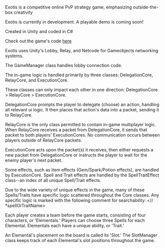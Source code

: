 Exotis is a competitive online PvP strategy game, emphasizing outside-the-box creativity

Exotis is currently in development. A playable demo is coming soon!

Created in Unity and coded in C#

Check out the game's code [here](https://github.com/Nathan-Amiri/Exotis/tree/main/Assets/Scripts)

Exotis uses Unity's Lobby, Relay, and Netcode for Gameobjects networking systems.

The GameManager class handles lobby connection code.

The in-game logic is handled primarily by three classes: DelegationCore, RelayCore, and ExecutionCore.

These classes can only impact each other in one direction: DelegationCore > RelayCore > ExecutionCore.

DelegationCore prompts the player to delegate (choose) an action, handling all relevant ui logic. It then places that action's data into a packet, sending it to RelayCore.

RelayCore is the only class permitted to contain in-game multiplayer logic. When RelayCore receives a packet from DelegationCore, it sends that packet to both players' ExecutionCores.
No communication occurs between players outside of RelayCore packets.

ExecutionCore acts upon the packet(s) it receives, then either requests a new packet from DelegationCore or instructs the player to wait for the enemy player's next packet.

Some effects, such as item effects (Gem/Spark/Potion effects), are handled by ExecutionCore. Spell and Trait effects are handled by the SpellTraitEffect class--an index of all unique Spell/Trait effects.

Due to the wide variety of unique effects in the game, many of these Spells/Traits have specific logic scattered throughout the Core classes.
Any specific logic is marked with the following comment for searchability: <// *spellOrTraitName>

Each player creates a team before the game starts, consisting of four characters, or 'Elementals.' Players can choose three Spells for each Elemental. Elementals each have a unique ability, or 'Trait.'

An Elemental's placement on the board is called its 'Slot.' The SlotManager class keeps track of each Elemental's slot positions throughout the game.
